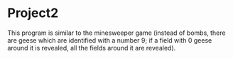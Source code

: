 # Project2
This program is similar to the minesweeper game (instead of bombs, there are geese which are identified with a number 9; if a field with 0 geese around it is revealed, all the fields around it are revealed).
